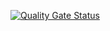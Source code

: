 [![Quality Gate Status](https://sonarcloud.io/api/project_badges/measure?project=hoangduongle_J3.L.P0017.-The-User-Management&metric=alert_status)](https://sonarcloud.io/dashboard?id=hoangduongle_J3.L.P0017.-The-User-Management)

